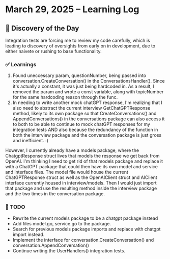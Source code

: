 # March 29, 2025 – Learning Log

## 🤔 Discovery of the Day
Integration tests are forcing me to review my code carefully, which is leading to discovery of oversights from early on in development, due to either naivete 
or rushing to base functionality. 

### ✅ Learnings
1. Found uneccessary param, questionNumber, being passed into conversation.CreateConversation() in the ConversationsHandler(). Since it's actually a constant, it was
just being hardcoded in. As a result, I removed the param and wrote a const variable, along with topicNumber for the same hardcoding reason through the func. 
2. In needing to write another mock chatGPT response, I'm realizing that I also need to abstract the current interview GetChatGPTResponse method, likely to its own package so that CreateConversations() and AppendConversations() in the conversations package can also access it to both to be able to continue to mock chatGPT responses for my integration tests AND also because the redundancy of the function in both the interview package and the conversation package is just gross and inefficient. :)

However, I currently already have a models package, where the ChatgptResponse struct lives that models the response we get back from OpenAI. I'm thinking I need to get rid of that models package and replace it with a ChatGPT package that could then have its own model and service and interface files. The model file would house the current ChatGPTResponse struct as well as the OpenAIClient struct and AIClient interface currently housed in interview/models. Then I would just import that package and use the resulting method inside the interview package and the two times in the conversation package.


### 🔁 TODO
- Rewrite the current models package to be a chatgpt package instead
- Add files model.go, service.go to the package. 
- Search for previous models package imports and replace with chatgpt import instead. 
- Implement the interface for conversation.CreateConversation() and conversation.AppendConversation() 
- Continue writing the UserHandlers() integration tests. 